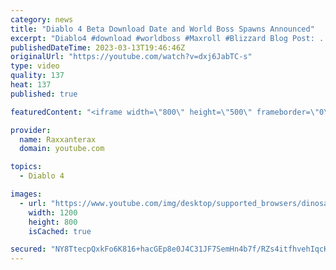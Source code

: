 ```yaml
---
category: news
title: "Diablo 4 Beta Download Date and World Boss Spawns Announced"
excerpt: "Diablo4 #download #worldboss #Maxroll #Blizzard Blog Post: ..."
publishedDateTime: 2023-03-13T19:46:46Z
originalUrl: "https://youtube.com/watch?v=dxj6JabTC-s"
type: video
quality: 137
heat: 137
published: true

featuredContent: "<iframe width=\"800\" height=\"500\" frameborder=\"0\" src=\"https://www.youtube.com/embed/dxj6JabTC-s\" allow=\"accelerometer; autoplay; encrypted-media; gyroscope; picture-in-picture\" allowfullscreen></iframe>"

provider:
  name: Raxxanterax
  domain: youtube.com

topics:
  - Diablo 4

images:
  - url: "https://www.youtube.com/img/desktop/supported_browsers/dinosaur.png"
    width: 1200
    height: 800
    isCached: true

secured: "NY8TtecpQxkFo6K816+hacGEp8e0J4C31JF7SemHn4b7f/RZs4itfhvehIqcKrTJotIPJnJarAyOFu0NRiVHaFvqqwpWHFZUaB8ctPDT7S96PijCyrR3Fz0IvoPPpvrxy1yErDn8RQwGSanlohEpSCbUAaOr0PTN/hfKwXn3GYLw97TjShyAKtAUd5Y2lZpIehqLzUhcuuR5eRC6Xh+sap7fMa4bnOYgDwLx5en7ApaDsgZ9MsYiCG57qsjPFMo/t1gVJeEdkPb4lAKBk7Gk9cxGx4UQbNwtgLKrW/JbQCCqUrDjt0eGmgDteOTafEcvhBgsrmVWSmD+M5vMsus30SjkyIZmo0g4unLj8LbHw+5GWvU1gj6HurNWubenoTvJmtX1cT3ZQurelVgUpZk5NriojY3AKQeFm4p9dpKR1MBOkvKK5sXdNztdTT9lXbeO;ZHQCAhvPJhub6+6ciU6cYg=="
---
```


